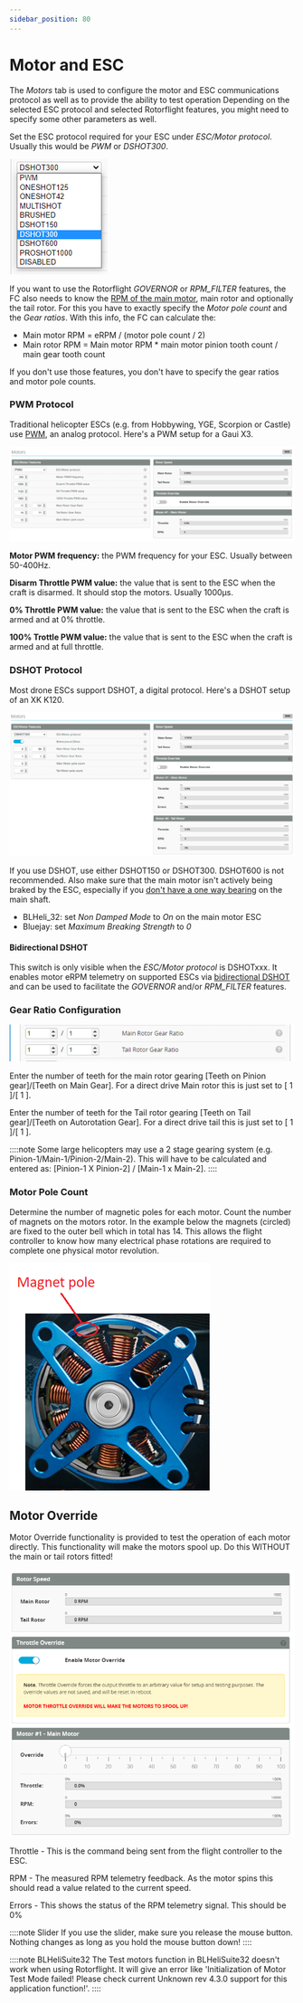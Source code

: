 ```yaml
---
sidebar_position: 80
---
```


# Motor and ESC

The *Motors* tab is used to configure the motor and ESC communications protocol as well as to provide the ability to test operation Depending on the selected ESC protocol and selected Rotorflight features, you might need to specify some other parameters as well.

Set the ESC protocol required for your ESC under *ESC/Motor protocol*. Usually this would be *PWM* or *DSHOT300*.

![Motor and ESC](./img/motor-2.png)

If you want to use the Rotorflight *GOVERNOR* or *RPM_FILTER* features, the FC also needs to know the [RPM of the main motor](rpm-measurement), main rotor and optionally the tail rotor. For this you have to exactly specify the *Motor pole count* and the *Gear ratios*. With this info, the FC can calculate the:
- Main motor RPM = eRPM / (motor pole count / 2)
- Main rotor RPM = Main motor RPM * main motor pinion tooth count / main gear tooth count

If you don't use those features, you don't have to specify the gear ratios and motor pole counts.

### PWM Protocol
Traditional helicopter ESCs (e.g. from Hobbywing, YGE, Scorpion or Castle) use [PWM](https://en.wikipedia.org/wiki/Servo_control), an analog protocol. Here's a PWM setup for a Gaui X3.

![Motor and ESC](./img/motor-1a.png)

**Motor PWM frequency:** the PWM frequency for your ESC. Usually between 50-400Hz.

**Disarm Throttle PWM value:** the value that is sent to the ESC when the craft is disarmed. It should stop the motors. Usually 1000µs.

**0% Throttle PWM value:** the value that is sent to the ESC when the craft is armed and at 0% throttle.

**100% Trottle PWM value:** the value that is sent to the ESC when the craft is armed and at full throttle.

### DSHOT Protocol
Most drone ESCs support DSHOT, a digital protocol. Here's a DSHOT setup of an XK K120.

![Motor and ESC](./img/motor-1b.png)

If you use DSHOT, use either DSHOT150 or DSHOT300. DSHOT600 is not recommended. Also make sure that the main motor isn't actively being braked by the ESC, especially if you [don't have a one way bearing](https://youtu.be/ahWzhT5Bn28) on the main shaft.
- BLHeli_32: set *Non Damped Mode* to *On* on the main motor ESC
- Bluejay: set *Maximum Breaking Strength* to *0*

#### Bidirectional DSHOT
This switch is only visible when the *ESC/Motor protocol* is DSHOTxxx. It enables motor eRPM telemetry on supported ESCs via [bidirectional DSHOT](rpm-measurement#bidirectional-dshot) and can be used to facilitate the *GOVERNOR* and/or *RPM_FILTER* features.

### Gear Ratio Configuration

![Motor and ESC](./img/motor-3.png)

Enter the number of teeth for the main rotor gearing [Teeth on Pinion gear]/[Teeth on Main Gear]. For a direct drive Main rotor this is just set to [ 1 ]/[ 1 ].

Enter the number of teeth for the Tail rotor gearing [Teeth on Tail gear]/[Teeth on Autorotation Gear]. For a direct drive tail this is just set to [ 1 ]/[ 1 ].

::::note
 Some large helicopters may use a 2 stage gearing system (e.g. Pinion-1/Main-1/Pinion-2/Main-2). This will have to be calculated and entered as: [Pinion-1 X Pinion-2] / [Main-1 x Main-2].
::::

### Motor Pole Count
Determine the number of magnetic poles for each motor. Count the number of magnets on the motors rotor. In the example below the magnets (circled) are fixed to the outer bell which in total has 14. This allows the flight controller to know how many electrical phase rotations are required to complete one physical motor revolution.

![Motor and ESC](./img/motor-4.png)

## Motor Override
Motor Override functionality is provided to test the operation of each motor directly. This functionality will make the motors spool up. Do this WITHOUT the main or tail rotors fitted!

![Motor and ESC](./img/motor-6.png)

Throttle - This is the command being sent from the flight controller to the ESC.

RPM - The measured RPM telemetry feedback. As the motor spins this should read a value related to the current speed.

Errors - This shows the status of the RPM telemetry signal. This should be 0%

::::note Slider
If you use the slider, make sure you release the mouse button. Nothing changes as long as you hold the mouse button down!
::::

::::note BLHeliSuite32
The Test motors function in BLHeliSuite32 doesn't work when using Rotorflight. It will give an error like 'Initialization of Motor Test Mode failed! Please check current Unknown rev 4.3.0 support for this application function!'.
::::


